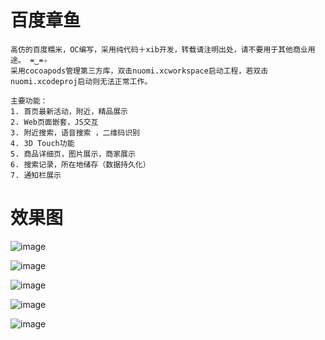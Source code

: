 # 百度章鱼

    高仿的百度糯米，OC编写，采用纯代码＋xib开发，转载请注明出处，请不要用于其他商业用途。 ≖‿≖✧
    采用cocoapods管理第三方库，双击nuomi.xcworkspace启动工程，若双击nuomi.xcodeproj启动则无法正常工作。

    主要功能：
    1. 首页最新活动，附近，精品展示
    2. Web页面嵌套，JS交互
    3. 附近搜索，语音搜索 ，二维码识别
    4. 3D Touch功能
    5. 商品详细页，图片展示，商家展示
    6. 搜索记录，所在地储存（数据持久化）
    7. 通知栏展示

# 效果图

![image](https://github.com/Fyus1201/nuomi/blob/master/image/mov0.gif) 

![image](https://github.com/Fyus1201/nuomi/blob/master/image/mov1.gif)  

![image](https://github.com/Fyus1201/nuomi/blob/master/image/mov2.gif) 

![image](https://github.com/Fyus1201/nuomi/blob/master/image/mov3.gif) 

![image](https://github.com/Fyus1201/nuomi/blob/master/image/mov4.gif) 


